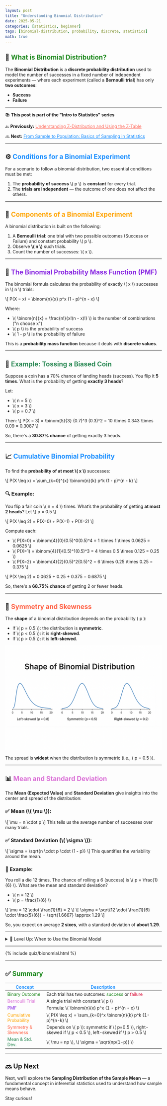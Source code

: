 ```yaml
---
layout: post
title: "Understanding Binomial Distribution"
date: 2025-05-21
categories: [statistics, beginner]
tags: [binomial-distribution, probability, discrete, statistics]
math: true
---
```


## 🎯 <span style="color:#228B22; font-weight:bold;"> What is Binomial Distribution? </span>

The **Binomial Distribution** is a **discrete probability distribution** used to model the number of successes in a fixed number of independent experiments — where each experiment (called a **Bernoulli trial**) has only **two outcomes**:

- **Success**
- **Failure**

---

<div class="series-nav">
  <p>📚 <strong>This post is part of the "Intro to Statistics" series</strong></p>
  <p>🔙 <strong>Previously:</strong> <a href="/posts/z-distribution/" style="color:#FF6F61;">Understanding Z-Distribution and Using the Z-Table</a></p>
  <p>🔜 <strong>Next:</strong> <a href="/posts/samples-distribution/" style="color:#1E90FF;">From Sample to Population: Basics of Sampling in Statistics</a></p>
</div>

---



## ⚙️ <span style="color:#1E90FF; font-weight:bold;"> Conditions for a Binomial Experiment </span>

For a scenario to follow a binomial distribution, two essential conditions must be met:

1. The **probability of success** \\( p \\) is **constant** for every trial.
2. The **trials are independent** — the outcome of one does not affect the others.

---

## 🧱 <span style="color:#FFA500; font-weight:bold;"> Components of a Binomial Experiment </span>

A binomial distribution is built on the following:

1. A **Bernoulli trial**: one trial with two possible outcomes (Success or Failure) and constant probability \\( p \\).
2. Observe **\\( n \\)** such trials.
3. Count the number of successes: \\( x \\).

---

## 📐 <span style="color:#8A2BE2; font-weight:bold;"> The Binomial Probability Mass Function (PMF) </span>

The binomial formula calculates the probability of exactly \\( x \\) successes in \\( n \\) trials:

\\[
P(X = x) = \binom{n}{x} p^x (1 - p)^{n - x}
\\]

Where:
- \\( \binom{n}{x} = \frac{n!}{x!(n - x)!} \\) is the number of combinations ("n choose x")
- \\( p \\) is the probability of success
- \\( 1 - p \\) is the probability of failure

This is a **probability mass function** because it deals with **discrete values**.

---

## 🧮 <span style="color:#2E8B57; font-weight:bold;"> Example: Tossing a Biased Coin </span>

Suppose a coin has a 70% chance of landing heads (success). You flip it **5 times**. What is the probability of getting **exactly 3 heads**?

Let:
- \\( n = 5 \\)
- \\( x = 3 \\)
- \\( p = 0.7 \\)

Then:
\\[
P(X = 3) = \binom{5}{3} (0.7)^3 (0.3)^2 = 10 \times 0.343 \times 0.09 = 0.3087
\\]

So, there's a **30.87% chance** of getting exactly 3 heads.

---

## 📈 <span style="color:#1E90FF; font-weight:bold;"> Cumulative Binomial Probability </span>

To find the **probability of at most \\( x \\)** successes:

\\[
P(X \leq x) = \sum_{k=0}^{x} \binom{n}{k} p^k (1 - p)^{n - k}
\\]

### 🔍 Example: 

You flip a fair coin \\( n = 4 \\) times. What’s the probability of getting **at most 2 heads**?
Let \\( p = 0.5 \\)

\\[
P(X \leq 2) = P(X=0) + P(X=1) + P(X=2)
\\]

Compute each:

- \\( P(X=0) = \binom{4}{0}(0.5)^0(0.5)^4 = 1 \times 1 \times 0.0625 = 0.0625 \\)
- \\( P(X=1) = \binom{4}{1}(0.5)^1(0.5)^3 = 4 \times 0.5 \times 0.125 = 0.25 \\)
- \\( P(X=2) = \binom{4}{2}(0.5)^2(0.5)^2 = 6 \times 0.25 \times 0.25 = 0.375 \\)

\\[
P(X \leq 2) = 0.0625 + 0.25 + 0.375 = 0.6875
\\]

So, there's a **68.75% chance** of getting 2 or fewer heads.

---

## 🧭 <span style="color:#FF6347; font-weight:bold;"> Symmetry and Skewness </span>

The **shape** of a binomial distribution depends on the probability \( p \):

- If \\( p = 0.5 \\): the distribution is **symmetric**.
- If \\( p < 0.5 \\): it is **right-skewed**.
- If \\( p > 0.5 \\): it is **left-skewed**.

![Binomial Shapes](../assets/images/binomial_shapes.png)

The spread is **widest** when the distribution is symmetric (i.e., \( p = 0.5 \)).

---

## 📊 <span style="color:#DA70D6; font-weight:bold;"> Mean and Standard Deviation </span>

The **Mean (Expected Value)** and **Standard Deviation** give insights into the center and spread of the distribution:

### ✅ Mean (\\( \mu \\)):
\\[
\mu = n \cdot p
\\]
This tells us the average number of successes over many trials.

### ✅ Standard Deviation (\\( \sigma \\)):
\\[
\sigma = \sqrt{n \cdot p \cdot (1 - p)}
\\]
This quantifies the variability around the mean.

### 📌 Example:

You roll a die 12 times. The chance of rolling a 6 (success) is \\( p = \\frac{1}{6} \\). What are the mean and standard deviation?

- \\( n = 12 \\)
- \\( p = \frac{1}{6} \\)

\\[
\mu = 12 \cdot \frac{1}{6} = 2
\\]
\\[
\sigma = \sqrt{12 \cdot \frac{1}{6} \cdot \frac{5}{6}} = \sqrt{1.6667} \approx 1.29
\\]

So, you expect on average **2 sixes**, with a standard deviation of **about 1.29**.

---

<details class="border rounded p-3 bg-light my-4">
  <summary class="fw-bold text-primary">🧠 Level Up: When to Use the Binomial Model</summary>
  <div class="mt-2" style="line-height:1.5; font-size: 0.95rem;">
    <ul>
      <li>The binomial model is perfect for yes/no, win/lose, pass/fail scenarios.</li>
      <li>It's used in genetics, quality control, clinical trials, and surveys.</li>
      <li>When \( n \) is large and \( p \) isn't too close to 0 or 1, the binomial distribution approximates the normal distribution.</li>
      <li>Use statistical software or binomial calculators when \( n \) is big or cumulative probabilities are needed.</li>
    </ul>
  </div>
</details>

---
{% include quiz/bionomial.html %}


---

## ✅ <span style="color:#228B22; font-weight:bold;">Summary</span>

| <span style="color:#1E90FF; font-weight:bold;">Concept</span> | <span style="color:#1E90FF; font-weight:bold;">Description</span> |
|--------|-------------|
| <span style="color:#228B22;">Binary Outcome</span> | Each trial has two outcomes: <span style="color:#228B22;">success</span> or <span style="color:#DC143C;">failure</span> |
| <span style="color:#DA70D6;">Bernoulli Trial</span> | A single trial with constant \\( p \\) |
| <span style="color:#8A2BE2;">PMF</span> | Formula: \\( \\binom{n}{x} p^x (1 - p)^{n - x} \\) |
| <span style="color:#FFA500;">Cumulative Probability</span> | \\( P(X \\leq x) = \\sum_{k=0}^x \\binom{n}{k} p^k (1-p)^{n-k} \\) |
| <span style="color:#FF6347;">Symmetry & Skewness</span> | Depends on \\( p \\): symmetric if \\( p=0.5 \\), right-skewed if \\( p < 0.5 \\), left-skewed if \\( p > 0.5 \\) |
| <span style="color:#2E8B57;">Mean & Std. Dev.</span> | \\( \\mu = np \\), \\( \\sigma = \\sqrt{np(1-p)} \\) |

---

## 🔜 Up Next

Next, we’ll explore the **Sampling Distribution of the Sample Mean** — a fundamental concept in inferential statistics used to understand how sample means behave.

Stay curious!
